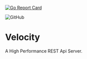 [![Go Report Card](https://goreportcard.com/badge/github.com/SonicRoshan/Velocity)](https://goreportcard.com/report/github.com/SonicRoshan/Velocity)

![GitHub](https://img.shields.io/github/license/SonicRoshan/Velocity)

# Velocity
A High Performance REST Api Server.
